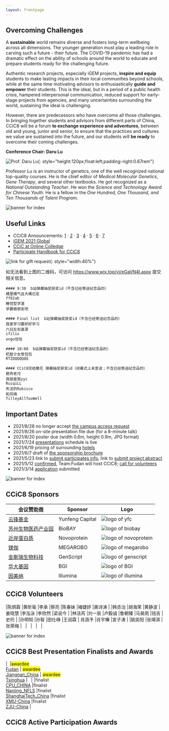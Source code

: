 ```yaml
---
layout: frontpage
---
```


## Overcoming Challenges

A **sustainable** world remains diverse and fosters long-term wellbeing across all dimensions. The younger generation must play a leading role in carving such a future - their future. The COVID-19 pandemic has had a dramatic effect on the ability of schools around the world to educate and prepare students ready for the challenging future.

Authentic research projects, especially iGEM projects, **inspire and equip** students to make lasting impacts in their local communities beyond schools, while at the same time motivating advisors to enthusiastically **guide and empower** their students. This is the ideal, but in a period of a public health crisis, hampered interpersonal communication, reduced support for early-stage projects from agencies, and many uncertainties surrounding the world, sustaining the ideal is challenging.

However, there are predecessors who have overcome all those challenges. In bringing together students and advisors from different parts of China, CCiC8 will be a forum **to exchange experience and adventures**, between old and young, junior and senior, to ensure that the practices and cultures we value are sustained into the future, and our students will **be ready** to overcome their coming challenges.

**Conference Chair: Daru Lu**

![Prof. Daru Lu](https://raw.githubusercontent.com/coronin/ccic8/gh-pages/sponsor-logo/drlu.jpg){: style="height:120px;float:left;padding-right:0.67rem"}

Professor Lu is an instructor of genetics, one of the well recognized national top-quality courses. He is the chief editor of *Medical Molecular Genetics*, *Gene Therapy*, and several other textbooks. He got recognized as a *National Outstanding Teacher*. He won the *Science and Technology Award for Chinese Youth*. He is a fellow in the *One Hundred, One Thousand, and Ten Thousands of Talent Program*.
<div style="clear:both"></div>


![banner for index](https://raw.githubusercontent.com/coronin/ccic8/gh-pages/banner.png)

## Useful Links
- CCiC8 Announcements: [1](https://mp.weixin.qq.com/s/qC9Av3fNQPiPTn4O4lyp8w) &middot; [2](https://mp.weixin.qq.com/s/NZXZnyJLq-QGuqzj4mTwXQ) &middot; [3](https://mp.weixin.qq.com/s/foGI_pvS9mgn7U4QnkgdJA) &middot; [4](https://mp.weixin.qq.com/s/kHSUv-n0_i8KB9p1VK6ZYg) &middot; [5](https://mp.weixin.qq.com/s/G4kMQYmL63UeIRoJCmPEcg) &middot; [6](https://mp.weixin.qq.com/s/1xznCj2jSFEyMcqDUmYtTA) &middot; [7](https://mp.weixin.qq.com/s/ir3Ut7K1m8hWTThGyUs-BA)
- [iGEM 2021 Global](https://igem2021global.slack.com)
- [CCiC at Online Colledge](https://lexiangla.com/teams/k100014/)
- [Participate Handbook for CCiC8](https://115.com/s/swnd6893wgu?password=k383&)

![link for gift request](https://raw.githubusercontent.com/coronin/ccic8/gh-pages/sponsor-logo/ccic8-good-luck.jpg){: style="width:40%"}

如无法看到上图的二维码，可访问 https://www.wjx.top/vj/eGaVN4I.aspx 提交相关信息。

    #### 9:30  b站弹幕抽奖获奖id（不含已经寄送纪念品的）
    橘里橘气且大橘已定
    ff82ab
    睡觉型学渣
    学霸做朋友吧

    #### Final list  b站弹幕抽奖获奖id（不含已经寄送纪念品的）
    我爱学习要好好学习
    六日左右逢源
    ifilix
    ongo恰恰

    #### 10:00  b站弹幕抽奖获奖id（不含已经寄送纪念品的）
    机智少女常包包
    RTZQQQQQQQ

    #### CCiC8完结撒花 弹幕抽奖获奖id（闭幕式上未宣读；不含已经寄送纪念品的）
    葩奇老污
    我就是我yyc
    RuiqiLL
    失活的Rubisco
    和风喃
    TilleyAllTooWell


## Important Dates
- 2021/8/28 no longer accept [the campus access request](https://www.wjx.cn/vj/r6cE82R.aspx)
- 2021/8/26 on-site presentation file due (for a 8-minute talk)
- 2021/8/20 poster due (width 0.6m, height 0.9m, JPG format)
- 2021/7/24 [presentations](https://ccic.actin.cn/presentations) schedule is live
- 2021/6/19 pricing of surrounding [hotels](https://ccic.actin.cn/hotels)
- 2021/6/7 draft of [the sponsorship brochure](https://shimo.im/docs/yaWIlYCmSN4ahjwu/)
- 2021/5/23 link to [submit participates info](https://www.wjx.cn/vj/hWQFAcz.aspx), link to [submit project abstract](https://www.wjx.cn/vj/h4icxcB.aspx)
- 2021/5/12 [confirmed](https://mp.weixin.qq.com/s/LYhkFu_zWy_HawdHUh7pHw), Team:Fudan will host CCiC8; [call for volunteers](https://www.wjx.cn/vj/rYR3vK6.aspx)
- 2021/3/14 [application](https://shimo.im/docs/osqPvsJl3IcnSFlF/) submitted


![banner for index](https://raw.githubusercontent.com/coronin/ccic8/gh-pages/banner.png)

## CCiC8 Sponsors

|会议赞助商 |Sponsor |Logo |
|----|----|----|
|[云锋基金](http://www.yfc.cn) |Yunfeng Capital |![logo of yfc](https://raw.githubusercontent.com/coronin/ccic8/gh-pages/sponsor-logo/yunfeng.png) |
|[苏州生物医药产业园](http://www.biobay.com.cn/) |BioBAY |![logo of biobay](https://raw.githubusercontent.com/coronin/ccic8/gh-pages/sponsor-logo/biobay.png) |
|[近岸蛋白质](https://www.novoprotein.com.cn/) |Novoprotein |![logo of novoprotein](https://raw.githubusercontent.com/coronin/ccic8/gh-pages/sponsor-logo/novoprotein.png) |
|[镁伽](https://www.megarobo.tech/) |MEGAROBO |![logo of megarobo](https://raw.githubusercontent.com/coronin/ccic8/gh-pages/sponsor-logo/meijia.png) |
|[金斯瑞生物科技](https://www.genscript.com.cn/) |GenScript |![logo of genscript](https://raw.githubusercontent.com/coronin/ccic8/gh-pages/sponsor-logo/genscript.png) |
|[华大基因](https://www.genomics.cn/) |BGI |![logo of BGI](https://raw.githubusercontent.com/coronin/ccic8/gh-pages/sponsor-logo/bgi.png) |
|[因美纳](https://www.illumina.com/) |Illumina |![logo of illumina](https://raw.githubusercontent.com/coronin/ccic8/gh-pages/sponsor-logo/illumina.png) |


## CCiC8 Volunteers

|陈炯霖 |黄昕瑜 |李承   |蔡亮   |陈春妹 |褚婕妤 |龚诗涛 |
|韩丞治 |胡海荣 |黄静波 |姜晓慧 |李泓泳 |李欣然 |梁说今 |
|林洁芮 |刘一辰 |卢毅诚 |鲁朝臻 |马昊雨 |钱吉 |史珩 |
|孙明知 |孙智   |田仕峥 |王润霖 | 肖涵予 |肖宇榛 |宣子涛 |
|姚奕阳 |张靖淇 |张荣梅 | &nbsp; | &nbsp; | &nbsp; | &nbsp; |


![banner for index](https://raw.githubusercontent.com/coronin/ccic8/gh-pages/banner.png)

## CCiC8 Best Presentation Finalists and Awards

|&nbsp; |<span style="background-color:yellow">awardee</span><br/>[Fudan](https://ccic.actin.cn/Fudan/) | <span style="background-color:yellow">awardee</span><br/>[Jiangnan_China](https://ccic.actin.cn/Jiangnan_China/) | <span style="background-color:yellow">awardee</span><br/>[Tsinghua](https://ccic.actin.cn/Tsinghua/) | &nbsp; |
|<span style="background-color:white">finalist</span><br/>[CPU_CHINA](https://ccic.actin.cn/CPU_CHINA/) |<span style="background-color:white">finalist</span><br/>[Nanjing_NFLS](https://ccic.actin.cn/Nanjing_NFLS/) |<span style="background-color:white">finalist</span><br/>[ShanghaiTech_China](https://ccic.actin.cn/ShanghaiTech_China/) |<span style="background-color:white">finalist</span><br/>[XMU-China](https://ccic.actin.cn/XMU-China/) |<span style="background-color:white">finalist</span><br/>[ZJU-China](https://ccic.actin.cn/ZJU-China/) |


## CCiC8 Active Participation Awards
<!-- teams, table autogenerated -->